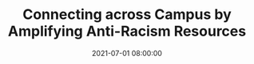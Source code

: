 ---
layout: poster
title: "Connecting across Campus by Amplifying Anti-Racism Resources"
description: "In summer 2020, The Ohio State University Libraries was asked to partner in collaboration with The Ohio State University Office of Diversity and Inclusion (ODI) to provide expanded access to anti-racism book content in support of continuing education, reading groups, and professional development across the university. The Libraries’ African American and African Studies Librarian worked with ODI’s Director for Strategic Diversity Planning, Training, and Assessment to identify anti-racism book titles of interest that were recommended for purchase or expanded access to the Collections Strategist. Topical research guides were created to supplement the reading lists, and new collections practices were developed and implemented to support campus-wide anti-racism educational opportunities. This poster will detail not only the process of collaboration with another unit within the university, but outline challenges faced with budget management, publishing and vendor practices with anti-racism resources, and COVID-19 implications. We will address critical approaches to anti-racism within library collaborations to university campus communities including outreach, teaching, and collections as part of the evolving Diversity, Equity, Inclusion, and Accessibility (DEIA) movement."
date: 2021-07-01 08:00:00
audience: CMIG, SUSIG, Library administration/supervision, diversity, consortia, emerging technologies, reference
keywords: Anti-racism   Diversity, Equity, Inclusion, and Accessibility (DEIA)  Acquisitions 
presenter-names: Leta Hendricks,Gene R. Springs ,
speaker-data: [54, 22] 
session-contents: 
supplemental-docs: 
isStaticPost: false
published: true
---